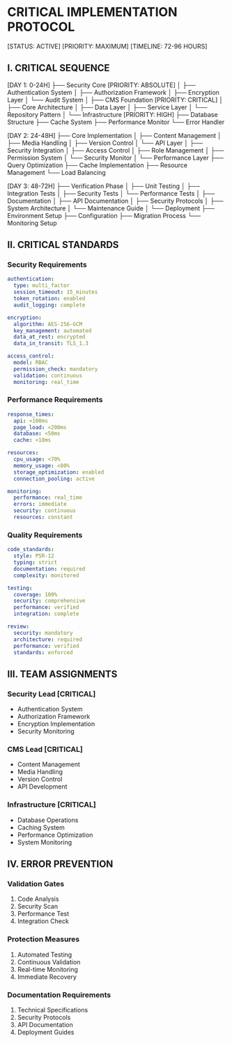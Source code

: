 # CRITICAL IMPLEMENTATION PROTOCOL
[STATUS: ACTIVE]
[PRIORITY: MAXIMUM]
[TIMELINE: 72-96 HOURS]

## I. CRITICAL SEQUENCE
[DAY 1: 0-24H]
├── Security Core [PRIORITY: ABSOLUTE]
│   ├── Authentication System
│   ├── Authorization Framework
│   ├── Encryption Layer
│   └── Audit System
│
├── CMS Foundation [PRIORITY: CRITICAL]
│   ├── Core Architecture
│   ├── Data Layer
│   ├── Service Layer
│   └── Repository Pattern
│
└── Infrastructure [PRIORITY: HIGH]
    ├── Database Structure
    ├── Cache System
    ├── Performance Monitor
    └── Error Handler

[DAY 2: 24-48H]
├── Core Implementation
│   ├── Content Management
│   ├── Media Handling
│   ├── Version Control
│   └── API Layer
│
├── Security Integration
│   ├── Access Control
│   ├── Role Management
│   ├── Permission System
│   └── Security Monitor
│
└── Performance Layer
    ├── Query Optimization
    ├── Cache Implementation
    ├── Resource Management
    └── Load Balancing

[DAY 3: 48-72H]
├── Verification Phase
│   ├── Unit Testing
│   ├── Integration Tests
│   ├── Security Tests
│   └── Performance Tests
│
├── Documentation
│   ├── API Documentation
│   ├── Security Protocols
│   ├── System Architecture
│   └── Maintenance Guide
│
└── Deployment
    ├── Environment Setup
    ├── Configuration
    ├── Migration Process
    └── Monitoring Setup

## II. CRITICAL STANDARDS

### Security Requirements
```yaml
authentication:
  type: multi_factor
  session_timeout: 15_minutes
  token_rotation: enabled
  audit_logging: complete

encryption:
  algorithm: AES-256-GCM
  key_management: automated
  data_at_rest: encrypted
  data_in_transit: TLS_1.3

access_control:
  model: RBAC
  permission_check: mandatory
  validation: continuous
  monitoring: real_time
```

### Performance Requirements
```yaml
response_times:
  api: <100ms
  page_load: <200ms
  database: <50ms
  cache: <10ms

resources:
  cpu_usage: <70%
  memory_usage: <80%
  storage_optimization: enabled
  connection_pooling: active

monitoring:
  performance: real_time
  errors: immediate
  security: continuous
  resources: constant
```

### Quality Requirements
```yaml
code_standards:
  style: PSR-12
  typing: strict
  documentation: required
  complexity: monitored

testing:
  coverage: 100%
  security: comprehensive
  performance: verified
  integration: complete

review:
  security: mandatory
  architecture: required
  performance: verified
  standards: enforced
```

## III. TEAM ASSIGNMENTS

### Security Lead [CRITICAL]
- Authentication System
- Authorization Framework
- Encryption Implementation
- Security Monitoring

### CMS Lead [CRITICAL]
- Content Management
- Media Handling
- Version Control
- API Development

### Infrastructure [CRITICAL]
- Database Operations
- Caching System
- Performance Optimization
- System Monitoring

## IV. ERROR PREVENTION

### Validation Gates
1. Code Analysis
2. Security Scan
3. Performance Test
4. Integration Check

### Protection Measures
1. Automated Testing
2. Continuous Validation
3. Real-time Monitoring
4. Immediate Recovery

### Documentation Requirements
1. Technical Specifications
2. Security Protocols
3. API Documentation
4. Deployment Guides
